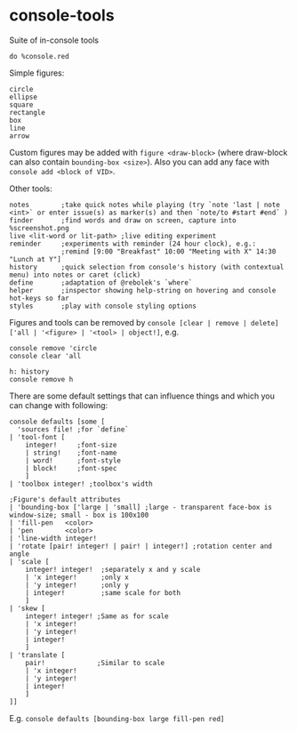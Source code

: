 # console-tools
Suite of in-console tools

`do %console.red`

Simple figures:
```
circle
ellipse
square
rectangle
box
line
arrow
```
Custom figures may be added with `figure <draw-block>` (where draw-block can also contain `bounding-box <size>`).
Also you can add any face with `console add <block of VID>`.

Other tools:
```
notes        ;take quick notes while playing (try `note 'last | note <int>` or enter issue(s) as marker(s) and then `note/to #start #end` )
finder       ;find words and draw on screen, capture into %screenshot.png
live <lit-word or lit-path> ;live editing experiment
reminder     ;experiments with reminder (24 hour clock), e.g.:
             ;remind [9:00 "Breakfast" 10:00 "Meeting with X" 14:30 "Lunch at Y"]
history      ;quick selection from console's history (with contextual menu) into notes or caret (click)
define       ;adaptation of @rebolek's `where`
helper       ;inspector showing help-string on hovering and console hot-keys so far
styles       ;play with console styling options
```

Figures and tools can be removed by `console [clear | remove | delete] ['all | '<figure> | '<tool> | object!]`, e.g.
```
console remove 'circle
console clear 'all
```
```
h: history
console remove h
```

There are some default settings that can influence things and which you can change with following:
```
console defaults [some [
  'sources file! ;for `define`
| 'tool-font [
    integer!     ;font-size
    | string!    ;font-name
    | word!      ;font-style
    | block!     ;font-spec
    ]
| 'toolbox integer! ;toolbox's width

;Figure's default attributes
| 'bounding-box ['large | 'small] ;large - transparent face-box is window-size; small - box is 100x100
| 'fill-pen   <color>
| 'pen        <color>
| 'line-width integer!
| 'rotate [pair! integer! | pair! | integer!] ;rotation center and angle
| 'scale [
    integer! integer!  ;separately x and y scale
    | 'x integer!      ;only x
    | 'y integer!      ;only y
    | integer!         ;same scale for both
    ]
| 'skew [
    integer! integer! ;Same as for scale
    | 'x integer!
    | 'y integer! 
    | integer! 
    ]
| 'translate [
    pair!             ;Similar to scale
    | 'x integer!
    | 'y integer!
    | integer!
    ]
]]
```
E.g. `console defaults [bounding-box large fill-pen red]`

